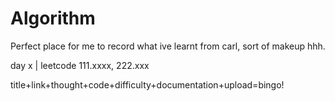 # Algorithm
Perfect place for me to record what ive learnt from carl, sort of makeup hhh.

day x | leetcode 111.xxxx, 222.xxx

title+link+thought+code+difficulty+documentation+upload=bingo!
